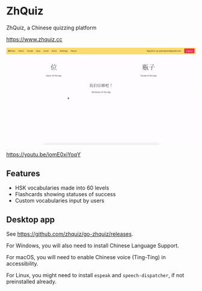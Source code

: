 # ZhQuiz

ZhQuiz, a Chinese quizzing platform

<https://www.zhquiz.cc>

![Preview GIF](/docs/preview.gif)

<https://youtu.be/iomE0xiYoqY>

## Features

- HSK vocabularies made into 60 levels
- Flashcards showing statuses of success
- Custom vocabularies input by users

## Desktop app

See <https://github.com/zhquiz/go-zhquiz/releases>.

For Windows, you will also need to install Chinese Language Support.

For macOS, you will need to enable Chinese voice (Ting-Ting) in accessibility.

For Linux, you might need to install `espeak` and `speech-dispatcher`, if not preinstalled already.

